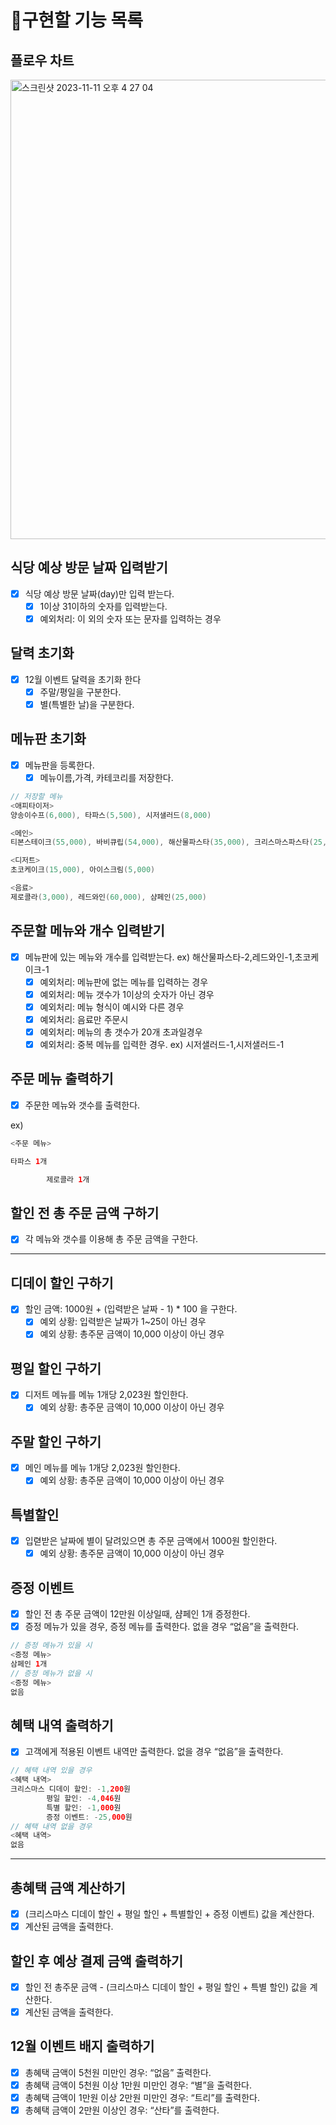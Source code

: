 # 📝구현할 기능 목록

## 플로우 차트

<img width="735" alt="스크린샷 2023-11-11 오후 4 27 04" src="https://github.com/GDSC-Hongik/2023-2-OC-Java-Study/assets/66353672/7a3ca08f-b56b-40f8-9765-0dc012b708da">

## 식당 예상 방문 날짜 입력받기

- [x] 식당 예상 방문 날짜(day)만 입력 받는다.
   - [x]  1이상 31이하의 숫자를 입력받는다.
   - [x]  예외처리: 이 외의 숫자 또는 문자를 입력하는 경우

## 달력 초기화

- [x] 12월 이벤트 달력을 초기화 한다
   - [x]  주말/평일을 구분한다.
   - [x]  별(특별한 날)을 구분한다.
   
## 메뉴판 초기화

- [x]  메뉴판을 등록한다.
   - [x]  메뉴이름,가격, 카테코리를 저장한다.

```java
// 저장할 메뉴
<애피타이저>
양송이수프(6,000), 타파스(5,500), 시저샐러드(8,000)

<메인>
티본스테이크(55,000), 바비큐립(54,000), 해산물파스타(35,000), 크리스마스파스타(25,000)

<디저트>
초코케이크(15,000), 아이스크림(5,000)

<음료>
제로콜라(3,000), 레드와인(60,000), 샴페인(25,000)
```

## 주문할 메뉴와 개수 입력받기

- [x]  메뉴판에 있는 메뉴와 개수를 입력받는다. ex) 해산물파스타-2,레드와인-1,초코케이크-1
   - [x]  예외처리: 메뉴판에 없는 메뉴를 입력하는 경우
   - [x]  예외처리: 메뉴 갯수가 1이상의 숫자가 아닌 경우
   - [x]  예외처리: 메뉴 형식이 예시와 다른 경우
   - [x]  예외처리: 음료만 주문시
   - [x]  예외처리: 메뉴의 총 갯수가 20개 초과일경우
   - [x]  예외처리: 중복 메뉴를 입력한 경우. ex) 시저샐러드-1,시저샐러드-1

## 주문 메뉴 출력하기

- [x]  주문한 메뉴와 갯수를 출력한다.

ex)

```java
<주문 메뉴>

타파스 1개

        제로콜라 1개
```

## 할인 전 총 주문 금액 구하기

- [x]  각 메뉴와 갯수를 이용해 총 주문 금액을 구한다.

---

## 디데이 할인 구하기

- [x]  할인 금액: 1000원 + (입력받은 날짜 - 1) * 100 을 구한다.
   - [x]  예외 상황: 입력받은 날짜가 1~25이 아닌 경우
   - [x]  예외 상황: 총주문 금액이 10,000 이상이 아닌 경우

## 평일 할인 구하기

- [x]  디저트 메뉴를 메뉴 1개당 2,023원 할인한다.
   - [x]  예외 상황: 총주문 금액이 10,000 이상이 아닌 경우

## 주말 할인 구하기

- [x]  메인 메뉴를 메뉴 1개당 2,023원 할인한다.
   - [x]  예외 상황: 총주문 금액이 10,000 이상이 아닌 경우

## 특별할인

- [x]  입렫받은 날짜에 별이 달려있으면 총 주문 금액에서 1000원 할인한다.
   - [x]  예외 상황: 총주문 금액이 10,000 이상이 아닌 경우

## 증정 이벤트

- [x]  할인 전 총 주문 금액이 12만원 이상일때, 샴페인 1개 증정한다.
- [x]  증정 메뉴가 있을 경우, 증정 메뉴를 출력한다. 없을 경우 “없음”을 출력한다.

```java
// 증정 메뉴가 있을 시
<증정 메뉴>
삼페인 1개
// 증정 메뉴가 없을 시
<증정 메뉴>
없음
```

## 혜택 내역 출력하기

- [x]  고객에게 적용된 이벤트 내역만 출력한다. 없을 경우 “없음”을 출력한다.

```java
// 혜택 내역 있을 경우
<혜택 내역>
크리스마스 디데이 할인: -1,200원
        평일 할인: -4,046원
        특별 할인: -1,000원
        증정 이벤트: -25,000원
// 혜택 내역 없을 경우
<혜택 내역>
없음
```

---

## 총혜택 금액 계산하기

- [x]  (크리스마스 디데이 할인 + 평일 할인 + 특별할인 + 증정 이벤트) 값을 계산한다.
- [x]  계산된 금액을 출력한다.

## 할인 후 예상 결제 금액 출력하기

- [x]  할인 전 총주문 금액 - (크리스마스 디데이 할인 + 평일 할인 + 특별 할인) 값을 계산한다.
- [x]  계산된 금액을 출력한다.

## 12월 이벤트 배지 출력하기

- [x]  총혜택 금액이 5천원 미만인 경우: “없음” 출력한다.
- [x]  총혜택 금액이 5천원 이상 1만원 미만인 경우: “별”을 출력한다.
- [x]  총혜택 금액이 1만원 이상 2만원 미만인 경우: “트리”를 출력한다.
- [x]  총혜택 금액이 2만원 이상인 경우: “산타”를 출력한다.